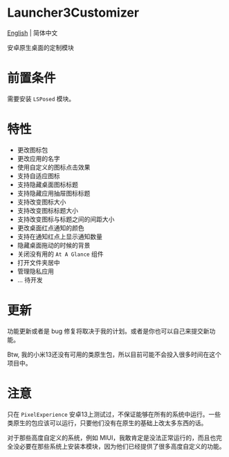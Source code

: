 # Launcher3Customizer

[English](README.MD) | 简体中文

安卓原生桌面的定制模块

# 前置条件

需要安装 `LSPosed` 模块。

# 特性

+ 更改图标包
+ 更改应用的名字
+ 使用自定义的图标点击效果
+ 支持自适应图标
+ 支持隐藏桌面图标标题
+ 支持隐藏应用抽屉图标标题
+ 支持改变图标大小
+ 支持改变图标标题大小
+ 支持改变图标与标题之间的间距大小
+ 更改桌面红点通知的颜色
+ 支持在通知红点上显示通知数量
+ 隐藏桌面拖动的时候的背景
+ 关闭没有用的 `At A Glance` 组件
+ 打开文件夹居中
+ 管理隐私应用
+ ... 待开发

# 更新

功能更新或者是 bug 修复将取决于我的计划。或者是你也可以自己来提交新功能。

Btw, 我的小米13还没有可用的类原生包，所以目前可能不会投入很多时间在这个项目中。

# 注意

只在 `PixelExperience` 安卓13上测试过，不保证能够在所有的系统中运行。一些类原生的包应该可以运行，只要他们没有在原生的基础上改太多东西的话。

对于那些高度自定义的系统，例如 MIUI，我敢肯定是没法正常运行的，而且也完全没必要在那些系统上安装本模块，因为他们已经提供了很多高度自定义的功能。
